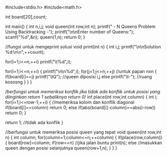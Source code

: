 #include<stdio.h>
#include<math.h>
 
int board[20],count;
 
int main()
{
 int n,i,j;
 void queen(int row,int n);
 printf(" - N Queens Problem Using Backtracking -");
 printf("\n\nEnter number of Queens:");
 scanf("%d",&n);
 queen(1,n);
 return 0;
}
 
//fungsi untuk mengeprint solusi
void print(int n)
{
 int i,j;
 printf("\n\nSolution %d:\n\n",++count);
 
 for(i=1;i<=n;++i)
  printf("\t%d",i);
 
 for(i=1;i<=n;++i)
 {
  printf("\n\n%d",i);
  for(j=1;j<=n;++j) //untuk papan nxn 
  {
   if(board[i]==j)
    printf("\tQ"); //queen diposisi i,j
   else
    printf("\t-"); //ruang kososng
  }
 }
}
 
/*berfungsi untuk memeriksa konflik
jika tidak ada konflik untuk posisi yang diinginkan return 1 sebaliknya return 0*/
int place(int row,int column)
{
 int i;
 for(i=1;i<=row-1;++i)
 {
  //memeriksa kolom dan konflik diagonal
  if(board[i]==column)
   return 0;
  else
   if(abs(board[i]-column)==abs(i-row))
    return 0;
 }
 
 return 1; //tidak ada konflik
}
 
//berfungsi untuk memeriksa posisi queen yang tepat
void queen(int row,int n)
{
 int column;
 for(column=1;column<=n;++column)
 {
  if(place(row,column))
  {
   board[row]=column; 
   if(row==n) //jika jalan buntu
    print(n); 
   else //masukkan queen dengan posisi selanjutnya
    queen(row+1,n);
  }
 }
}
